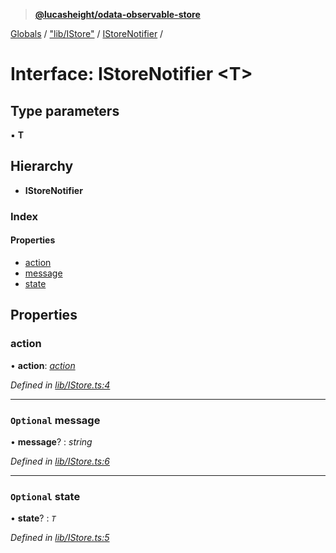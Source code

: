 > **[@lucasheight/odata-observable-store](../README.md)**

[Globals](../globals.md) / ["lib/IStore"](../modules/_lib_istore_.md) / [IStoreNotifier](_lib_istore_.istorenotifier.md) /

# Interface: IStoreNotifier <**T**>

## Type parameters

▪ **T**

## Hierarchy

* **IStoreNotifier**

### Index

#### Properties

* [action](_lib_istore_.istorenotifier.md#action)
* [message](_lib_istore_.istorenotifier.md#optional-message)
* [state](_lib_istore_.istorenotifier.md#optional-state)

## Properties

###  action

• **action**: *[action](../enums/_lib_action_enum_.action.md)*

*Defined in [lib/IStore.ts:4](https://github.com/lucasheight/odata-observable-store/blob/970f5f0/projects/odata-observable-store/src/lib/IStore.ts#L4)*

___

### `Optional` message

• **message**? : *string*

*Defined in [lib/IStore.ts:6](https://github.com/lucasheight/odata-observable-store/blob/970f5f0/projects/odata-observable-store/src/lib/IStore.ts#L6)*

___

### `Optional` state

• **state**? : *`T`*

*Defined in [lib/IStore.ts:5](https://github.com/lucasheight/odata-observable-store/blob/970f5f0/projects/odata-observable-store/src/lib/IStore.ts#L5)*